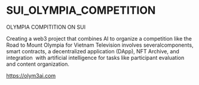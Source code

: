 # SUI_OLYMPIA_COMPETITION
OLYMPIA COMPITITION ON SUI

Creating a web3 project that combines AI to ​organize a competition
like the Road to Mount ​Olympia for Vietnam Television involves several ​components, 
smart contracts, a decentralized ​application (DApp), NFT Archive, and integration ​
with artificial intelligence for tasks like participant ​evaluation and content organization.


https://olym3ai.com
